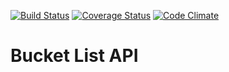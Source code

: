 [![Build Status](https://travis-ci.org/andela-akabiru/bucket-list-api.svg?branch=master)](https://travis-ci.org/andela-akabiru/bucket-list-api) [![Coverage Status](https://coveralls.io/repos/github/andela-akabiru/bucket-list-api/badge.svg?branch=master)](https://coveralls.io/github/andela-akabiru/bucket-list-api?branch=master) [![Code Climate](https://codeclimate.com/github/andela-akabiru/bucket-list-api/badges/gpa.svg)](https://codeclimate.com/github/andela-akabiru/bucket-list-api)


# Bucket List API
